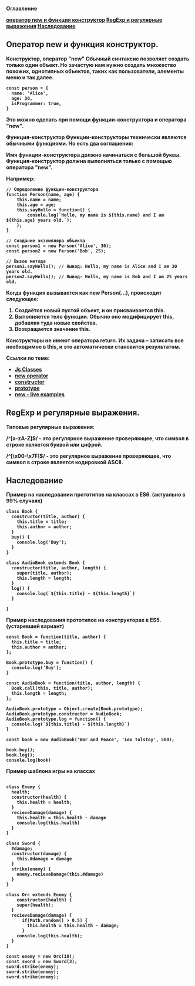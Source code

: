 <b>Оглавление

[оператор new и функция конструктор](#оператор-new-и-функция-конструктор)
[RegExp и регулярные выражения](#regexp-и-регулярные-выражения)
[Наследование](#Наследование)

## Оператор new и функция конструктор.

Конструктор, оператор "new"
Обычный синтаксис позволяет создать только один объект. Но зачастую нам нужно создать множество похожих, однотипных объектов, таких как пользователи, элементы меню и так далее.

```
const person = {
  name: 'Alice',
  age: 30,
  isProgrammer: true,
}

```

Это можно сделать при помощи функции-конструктора и оператора "new".

Функция-конструктор
Функции-конструкторы технически являются обычными функциями. Но есть два соглашения:

Имя функции-конструктора должно начинаться с большой буквы.
Функция-конструктор должна выполняться только с помощью оператора "new".

Например:

```
// Определение функции-конструктора
function Person(name, age) {
    this.name = name;
    this.age = age;
    this.sayHello = function() {
        console.log(`Hello, my name is ${this.name} and I am ${this.age} years old.`);
    };
}

// Создание экземпляра объекта
const person1 = new Person('Alice', 30);
const person2 = new Person('Bob', 25);

// Вызов метода
person1.sayHello(); // Вывод: Hello, my name is Alice and I am 30 years old.
person2.sayHello(); // Вывод: Hello, my name is Bob and I am 25 years old.

```

Когда функция вызывается как new Person(...), происходит следующее:

1.  Создаётся новый пустой объект, и он присваивается this.
2.  Выполняется тело функции. Обычно оно модифицирует this, добавляя туда новые свойства.
3.  Возвращается значение this.

Конструкторы не имеют оператора return. Их задача – записать все необходимое в this, и это автоматически становится результатом.

Ссылки по теме:

- [Js Classes](https://developer.mozilla.org/ru/docs/Web/JavaScript/Reference/Classes)
- [new operator](https://developer.mozilla.org/ru/docs/Web/JavaScript/Reference/Operators/new)
- [constructor](https://developer.mozilla.org/ru/docs/Web/JavaScript/Reference/Global_Objects/constructor)
- [prototype](https://developer.mozilla.org/ru/docs/Web/JavaScript/Reference/Global_Objects/Object/prototype)
- [new - live examples](https://github.com/Belsnikel/Jscourse/blob/master/js-interview-guide-master/09_new.js)

## RegExp и регулярные выражения.

Типовые регулярные выражения:

/^[a-zA-Z]$/ - это регулярное выражение проверяющее, что символ в строке является буквой или цифрой.

/^[\x00-\x7F]$/ - это регулярное выражение проверяющее, что символ в строке является кодировкой ASCII.

## Наследование

Пример на наследовании прототипов на классах в ES6. (актуально в 99% случаях)

```
class Book {
  constructor(title, author) {
    this.title = title;
    this.author = author;
  }
  buy() {
    console.log('Buy');
  }
}

class AudioBook extends Book {
  constructor(title, author, length) {
    super(title, author);
    this.length = length;
  }
  log() {
    console.log(`${this.title} - ${this.length}`)
  }

}

```

Пример наследования прототипов на конструкторах в ES5. (устаревший вариант)

```
const Book = function(title, author) {
  this.title = title;
  this.author = author;
};

Book.prototype.buy = function() {
  console.log('Buy');
}

const AudioBook = function(title, author, length) {
  Book.call(this, title, author);
  this.length = length;
};

AudioBook.prototype = Object.create(Book.prototype);
AudioBook.prototype.constructor = AudioBook;
AudioBook.prototype.log = function() {
  console.log(`${this.title} - ${this.length}`)
}

const book = new AudioBook('War and Peace', 'Leo Tolstoy', 500);

book.buy();
book.log();
console.log(book)

```

Пример шаблона игры на классах

```

class Enemy {
  health;
  constructor(health) {
    this.health = health;
  }
  recieveDamage(damage) {
    this.health = this.health - damage
    console.log(this.health)
  }
}

class Sword {
  #damage;
  constructor(damage) {
    this.#damage = damage
  }
  strike(enemy) {
    enemy.recieveDamage(this.#damage)
  }
}

class Orc extends Enemy {
    constructor(health) {
    super(health);
  }
  recieveDamage(damage) {
      if(Math.random() > 0.5) {
        this.health = this.health - damage;
      }
    console.log(this.health);
  }
}

const enemy = new Orc(10);
const sword = new Sword(3);
sword.strike(enemy);
sword.strike(enemy);
sword.strike(enemy);

```
